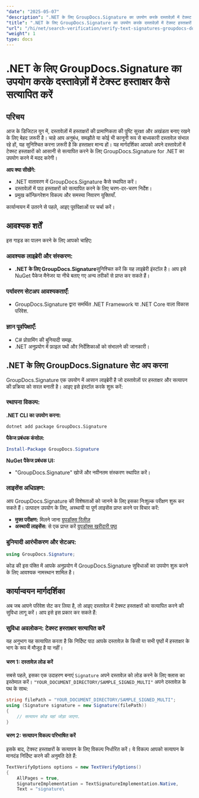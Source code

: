```yaml
---
"date": "2025-05-07"
"description": ".NET के लिए GroupDocs.Signature का उपयोग करके दस्तावेज़ों में टेक्स्ट हस्ताक्षरों को सत्यापित करना सीखें। यह मार्गदर्शिका सेटअप, चरण-दर-चरण सत्यापन और व्यावहारिक अनुप्रयोगों को कवर करती है।"
"title": ".NET के लिए GroupDocs.Signature का उपयोग करके दस्तावेज़ों में टेक्स्ट हस्ताक्षरों को कैसे सत्यापित करें"
"url": "/hi/net/search-verification/verify-text-signatures-groupdocs-dotnet/"
"weight": 1
type: docs
---
```

# .NET के लिए GroupDocs.Signature का उपयोग करके दस्तावेज़ों में टेक्स्ट हस्ताक्षर कैसे सत्यापित करें

## परिचय

आज के डिजिटल युग में, दस्तावेज़ों में हस्ताक्षरों की प्रामाणिकता की पुष्टि सुरक्षा और अखंडता बनाए रखने के लिए बेहद ज़रूरी है। चाहे आप अनुबंध, समझौते या कोई भी कानूनी रूप से बाध्यकारी दस्तावेज़ संभाल रहे हों, यह सुनिश्चित करना ज़रूरी है कि हस्ताक्षर मान्य हों। यह मार्गदर्शिका आपको अपने दस्तावेज़ों में टेक्स्ट हस्ताक्षरों को आसानी से सत्यापित करने के लिए GroupDocs.Signature for .NET का उपयोग करने में मदद करेगी।

**आप क्या सीखेंगे:**
- .NET वातावरण में GroupDocs.Signature कैसे स्थापित करें।
- दस्तावेज़ों में पाठ हस्ताक्षरों को सत्यापित करने के लिए चरण-दर-चरण निर्देश।
- प्रमुख कॉन्फ़िगरेशन विकल्प और समस्या निवारण युक्तियाँ.

कार्यान्वयन में उतरने से पहले, आइए पूर्वापेक्षाओं पर चर्चा करें।

## आवश्यक शर्तें

इस गाइड का पालन करने के लिए आपको चाहिए:

### आवश्यक लाइब्रेरी और संस्करण:
- **.NET के लिए GroupDocs.Signature**सुनिश्चित करें कि यह लाइब्रेरी इंस्टॉल है। आप इसे NuGet पैकेज मैनेजर या नीचे बताए गए अन्य तरीकों से प्राप्त कर सकते हैं।

### पर्यावरण सेटअप आवश्यकताएँ:
- GroupDocs.Signature द्वारा समर्थित .NET Framework या .NET Core वाला विकास परिवेश.

### ज्ञान पूर्वापेक्षाएँ:
- C# प्रोग्रामिंग की बुनियादी समझ.
- .NET अनुप्रयोग में फ़ाइल पथों और निर्देशिकाओं को संभालने की जानकारी।

## .NET के लिए GroupDocs.Signature सेट अप करना

GroupDocs.Signature एक उपयोग में आसान लाइब्रेरी है जो दस्तावेज़ों पर हस्ताक्षर और सत्यापन की प्रक्रिया को सरल बनाती है। आइए इसे इंस्टॉल करके शुरू करें:

### स्थापना विकल्प:

**.NET CLI का उपयोग करना:**
```bash
dotnet add package GroupDocs.Signature
```

**पैकेज प्रबंधक कंसोल:**
```powershell
Install-Package GroupDocs.Signature
```

**NuGet पैकेज प्रबंधक UI:**
- "GroupDocs.Signature" खोजें और नवीनतम संस्करण स्थापित करें।

### लाइसेंस अधिग्रहण:

आप GroupDocs.Signature की विशेषताओं को जानने के लिए इसका निःशुल्क परीक्षण शुरू कर सकते हैं। उत्पादन उपयोग के लिए, अस्थायी या पूर्ण लाइसेंस प्राप्त करने पर विचार करें:
- **मुफ्त परीक्षण:** मिलने जाना [ग्रुपडॉक्स रिलीज़](https://releases.groupdocs.com/signature/net/)
- **अस्थायी लाइसेंस:** से एक प्राप्त करें [ग्रुपडॉक्स खरीदारी पृष्ठ](https://purchase.groupdocs.com/temporary-license/)

### बुनियादी आरंभीकरण और सेटअप:

```csharp
using GroupDocs.Signature;
```

कोड की इस पंक्ति में आपके अनुप्रयोग में GroupDocs.Signature सुविधाओं का उपयोग शुरू करने के लिए आवश्यक नामस्थान शामिल है।

## कार्यान्वयन मार्गदर्शिका

अब जब आपने परिवेश सेट कर लिया है, तो आइए दस्तावेज़ में टेक्स्ट हस्ताक्षरों को सत्यापित करने की सुविधा लागू करें। आप इसे इस प्रकार कर सकते हैं:

### सुविधा अवलोकन: टेक्स्ट हस्ताक्षर सत्यापित करें
यह अनुभाग यह सत्यापित करता है कि निर्दिष्ट पाठ आपके दस्तावेज़ के किसी या सभी पृष्ठों में हस्ताक्षर के भाग के रूप में मौजूद है या नहीं।

#### चरण 1: दस्तावेज़ लोड करें
सबसे पहले, इसका एक उदाहरण बनाएं `Signature` अपने दस्तावेज़ को लोड करने के लिए क्लास का इस्तेमाल करें। `"YOUR_DOCUMENT_DIRECTORY/SAMPLE_SIGNED_MULTI"` अपने दस्तावेज़ के पथ के साथ:

```csharp
string filePath = "YOUR_DOCUMENT_DIRECTORY/SAMPLE_SIGNED_MULTI";
using (Signature signature = new Signature(filePath))
{
    // सत्यापन कोड यहां जोड़ा जाएगा.
}
```

#### चरण 2: सत्यापन विकल्प परिभाषित करें
इसके बाद, टेक्स्ट हस्ताक्षरों के सत्यापन के लिए विकल्प निर्धारित करें। ये विकल्प आपको सत्यापन के मानदंड निर्दिष्ट करने की अनुमति देते हैं:

```csharp
TextVerifyOptions options = new TextVerifyOptions()
{
    AllPages = true,
    SignatureImplementation = TextSignatureImplementation.Native,
    Text = "signature\